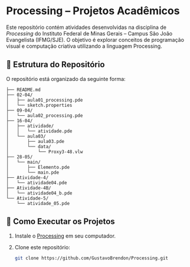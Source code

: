 # Processing – Projetos Acadêmicos

Este repositório contém atividades desenvolvidas na disciplina de *Processing* do Instituto Federal de Minas Gerais – Campus São João Evangelista (IFMG/SJE). O objetivo é explorar conceitos de programação visual e computação criativa utilizando a linguagem Processing.

## 📁 Estrutura do Repositório

O repositório está organizado da seguinte forma:

    ├── README.md
    ├── 02-04/
    │   ├── aula01_processing.pde
    │   └── sketch.properties
    ├── 09-04/
    │   └── aula02_processing.pde
    ├── 16-04/
    │   ├── atividade/
    │   │   └── atividade.pde
    │   └── aula03/
    │       ├── aula03.pde
    │       └── data/
    │           └── Proxy3-48.vlw
    ├── 28-05/
    │   └── main/
    │       ├── Elemento.pde
    │       └── main.pde
    ├── Atividade-4/
    │   └── atividade04.pde
    ├── Atividade-4B/
    │   └── atividade04_b.pde
    └── Atividade-5/
        └── atividade_05.pde


## 🚀 Como Executar os Projetos

1. Instale o [Processing](https://processing.org/download/) em seu computador.
2. Clone este repositório:

   ```bash
   git clone https://github.com/GustavoBrendon/Processing.git
